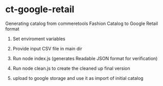 # ct-google-retail
Generating catalog from commeretools Fashion Catalog to Google Retail format

1) Set enviroment variables

2) Provide input CSV file in main dir

3) Run node index.js (generates Readable JSON format for verification)

4) Run node clean.js to create the cleaned up final version 

5) upload to google storage and use it as import of initial catalog


